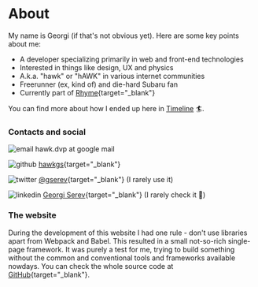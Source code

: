 # About

My name is Georgi (if that's not obvious yet). Here are some key points about me:

- A developer specializing primarily in web and front-end technologies
- Interested in things like design, UX and physics
- A.k.a. "hawk" or "hAWK" in various internet communities
- Freerunner (ex, kind of) and die-hard Subaru fan
- Currently part of [Rhyme](https://rhyme.com){target="_blank"}


You can find more about how I ended up here in [Timeline](/#/timeline) 🏄‍.

### Contacts and social

![email](https://a.b) hawk.dvp at google mail

![github](https://a.b) [hawkgs](https://github.com){target="_blank"}

![twitter](https://a.b) [@gserev](https://twitter.com/gserev){target="_blank"} (I rarely use it)

![linkedin](https://a.b) [Georgi Serev](https://linkedin.com/in/georgiserev){target="_blank"} (I rarely check it 🤯)

### The website

During the development of this website I had one rule - don't use libraries apart from Webpack and Babel. This resulted in a small not-so-rich single-page framework. It was purely a test for me, trying to build something without the common and conventional tools and frameworks available nowdays. You can check the whole source code at [GitHub](https://github.com/hawkgs/georgi.ws){target="_blank"}.
